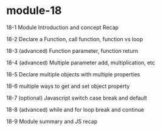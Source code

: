 # module-18

18-1 Module Introduction and concept Recap

18-2 Declare a Function, call function, function vs loop

18-3 (advanced) Function parameter, function return

18-4 (advanced) Multiple parameter add, multiplication, etc

18-5 Declare multiple objects with multiple properties

18-6 multiple ways to get and set object property

18-7 (optional) Javascript switch case break and default

18-8 (advanced) while and for loop break and continue

18-9 Module summary and JS recap
